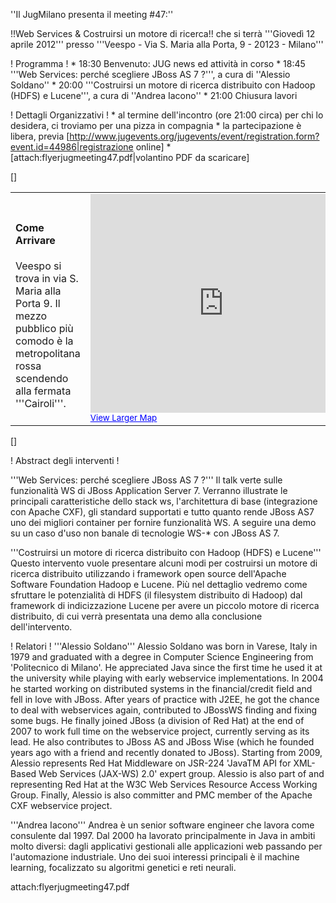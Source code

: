 ''Il JugMilano presenta il meeting #47:''

!!Web Services  & Costruirsi un motore di ricerca!!
che si terrà '''Giovedì 12 aprile 2012''' presso '''Veespo - Via S. Maria alla Porta, 9 - 20123 - Milano'''

! Programma !
	*  18:30 Benvenuto: JUG news ed attività in corso
	*  18:45 '''Web Services: perché scegliere JBoss AS 7 ?''', a cura di ''Alessio Soldano''
	*  20:00 '''Costruirsi un motore di ricerca distribuito con Hadoop (HDFS) e Lucene''', a cura di ''Andrea Iacono''
	*  21:00 Chiusura lavori


! Dettagli Organizzativi !
	* al termine dell'incontro (ore 21:00 circa) per chi lo desidera, ci troviamo per una pizza in compagnia
	* la partecipazione è libera, previa [http://www.jugevents.org/jugevents/event/registration.form?event.id=44986|registrazione online]
	* [attach:flyerjugmeeting47.pdf|volantino PDF da scaricare]


[<html>]
<table>
<tr>
<td width="30%">
<h4>Come Arrivare</h4>
Veespo si trova in via S. Maria alla Porta 9. Il mezzo pubblico più comodo è la metropolitana rossa scendendo alla fermata '''Cairoli'''.
</td>
<td>

<iframe width="425" height="350" frameborder="0" scrolling="no" marginheight="0" marginwidth="0" src="http://maps.google.it/maps?f=q&source=embed&hl=en&geocode=&q=via+santa+maria+alla+porta,+9+milano&aq=&sll=45.45801,9.177492&sspn=0.005095,0.008079&vpsrc=6&t=h&ie=UTF8&hq=&hnear=Via+Santa+Maria+alla+Porta,+9,+20123+Milano,+Lombardia&ll=45.468468,9.182768&spn=0.010896,0.022359&z=14&iwloc=A&output=embed"></iframe><br /><small><a href="http://maps.google.it/maps?f=q&source=embed&hl=en&geocode=&q=via+santa+maria+alla+porta,+9+milano&aq=&sll=45.45801,9.177492&sspn=0.005095,0.008079&vpsrc=6&t=h&ie=UTF8&hq=&hnear=Via+Santa+Maria+alla+Porta,+9,+20123+Milano,+Lombardia&ll=45.468468,9.182768&spn=0.010896,0.022359&z=14&iwloc=A" style="color:#0000FF;text-align:left">View Larger Map</a></small>
</td>
</tr>
</table>
[</html>]


! Abstract degli interventi !

'''Web Services: perché scegliere JBoss AS 7 ?'''
Il talk verte sulle funzionalità WS di JBoss Application Server 7. Verranno illustrate le principali caratteristiche dello stack ws, l'architettura di base (integrazione con Apache CXF), gli standard supportati e tutto quanto rende JBoss AS7 uno dei migliori container per fornire funzionalità WS. A seguire una demo su un caso d'uso non banale di tecnologie WS-* con JBoss AS 7.

'''Costruirsi un motore di ricerca distribuito con Hadoop (HDFS) e Lucene'''
Questo intervento vuole presentare alcuni modi per costruirsi un motore di ricerca distribuito utilizzando i framework open source dell'Apache Software Foundation Hadoop e Lucene. Più nel dettaglio vedremo come sfruttare le potenzialità di HDFS (il filesystem distribuito di Hadoop) dal framework di indicizzazione Lucene per avere un piccolo motore di ricerca distribuito, di cui verrà presentata una demo alla conclusione dell'intervento.


! Relatori !
'''Alessio Soldano'''
Alessio Soldano was born in Varese, Italy in 1979 and graduated with a degree in Computer Science Engineering from 'Politecnico di Milano'. He appreciated Java since the first time he used it at the university while playing with early webservice implementations. In 2004 he started working on distributed systems in the financial/credit field and fell in love with JBoss. After years of practice with J2EE, he got the chance to deal with webservices again, contributed to JBossWS finding and fixing some bugs. He finally joined JBoss (a division of Red Hat) at the end of 2007 to work full time on the webservice project, currently serving as its lead. He also contributes to JBoss AS and JBoss Wise (which he founded years ago with a friend and recently donated to JBoss). Starting from 2009, Alessio represents Red Hat Middleware on JSR-224 'JavaTM API for XML-Based Web Services (JAX-WS) 2.0' expert group. Alessio is also part of and representing Red Hat at the W3C Web Services Resource Access Working Group. Finally, Alessio is also committer and PMC member of the Apache CXF webservice project.


'''Andrea Iacono''' 
Andrea è un senior software engineer che lavora come consulente dal 1997. Dal 2000 ha lavorato principalmente in Java in ambiti molto diversi: dagli applicativi gestionali alle applicazioni web passando per l'automazione industriale. Uno dei suoi interessi principali è il machine learning, focalizzato su algoritmi genetici e reti neurali.

attach:flyerjugmeeting47.pdf
